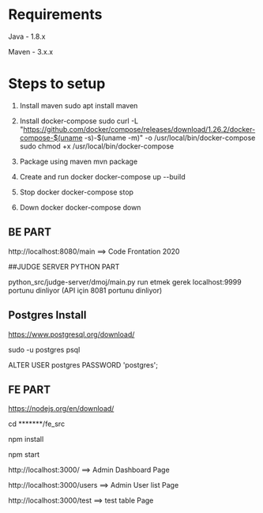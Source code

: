 # Requirements
   Java - 1.8.x
   
   Maven - 3.x.x

# Steps to setup

   1. Install maven
        sudo apt install maven
        
   2. Install docker-compose
        sudo curl -L "https://github.com/docker/compose/releases/download/1.26.2/docker-compose-$(uname -s)-$(uname -m)" -o /usr/local/bin/docker-compose
        sudo chmod +x /usr/local/bin/docker-compose
        
   3. Package using maven
        mvn package  
        
   4. Create and run docker
        docker-compose up --build

   5. Stop docker
        docker-compose stop
        
   6. Down docker
        docker-compose down


## BE PART

http://localhost:8080/main ==> Code Frontation 2020

##JUDGE SERVER PYTHON PART

python_src/judge-server/dmoj/main.py   run etmek gerek    localhost:9999 portunu dinliyor (API için 8081 portunu dinliyor)

## Postgres Install

https://www.postgresql.org/download/

sudo -u postgres psql

ALTER USER postgres PASSWORD 'postgres';


## FE PART

https://nodejs.org/en/download/

cd *******/fe_src

npm install

npm start

http://localhost:3000/   ==> Admin Dashboard Page

http://localhost:3000/users  ==> Admin User list Page

http://localhost:3000/test  ==> test table Page
